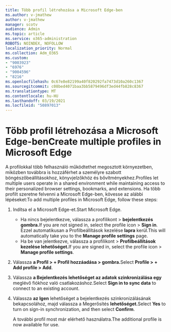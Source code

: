 ```yaml
---
title: Több profil létrehozása a Microsoft Edge-ben
ms.author: v-jmathew
author: v-jmathew
manager: scotv
audience: Admin
ms.topic: article
ms.service: o365-administration
ROBOTS: NOINDEX, NOFOLLOW
localization_priority: Normal
ms.collection: Adm_O365
ms.custom:
- "9003923"
- "6976"
- "9004596"
- "8216"
ms.openlocfilehash: 0c67e8e82199a40f820292fa7473d10a260c1367
ms.sourcegitcommit: c08bed4071baa3bb5879496df3ed44fb828c8367
ms.translationtype: MT
ms.contentlocale: hu-HU
ms.lasthandoff: 03/19/2021
ms.locfileid: "50897013"
---
```

# <a name="create-multiple-profiles-in-microsoft-edge"></a><span data-ttu-id="17da7-102">Több profil létrehozása a Microsoft Edge-ben</span><span class="sxs-lookup"><span data-stu-id="17da7-102">Create multiple profiles in Microsoft Edge</span></span>

<span data-ttu-id="17da7-103">A profilokkal több felhasználó működtethet megosztott környezetben, miközben továbbra is hozzáférhet a személyre szabott böngészőbeállításokhoz, könyvjelzőkhöz és bővítményekhez.</span><span class="sxs-lookup"><span data-stu-id="17da7-103">Profiles let multiple users operate in a shared environment while maintaining access to their personalized browser settings, bookmarks, and extensions.</span></span> <span data-ttu-id="17da7-104">Ha több profilt szeretne felvenni a Microsoft Edge-ben, kövesse az alábbi lépéseket:</span><span class="sxs-lookup"><span data-stu-id="17da7-104">To add multiple profiles in Microsoft Edge, follow these steps:</span></span>

1. <span data-ttu-id="17da7-105">Indítsa el a Microsoft Edge-et.</span><span class="sxs-lookup"><span data-stu-id="17da7-105">Start Microsoft Edge.</span></span>
    - <span data-ttu-id="17da7-106">Ha nincs bejelentkezve, válassza a profilikont > **bejelentkezés gombra.**</span><span class="sxs-lookup"><span data-stu-id="17da7-106">If you are not signed in, select the profile icon > **Sign in**.</span></span> <span data-ttu-id="17da7-107">Ezzel automatikusan a Profilbeállítások kezelése **lapra** kerül.</span><span class="sxs-lookup"><span data-stu-id="17da7-107">This will automatically take you to the **Manage profile settings** page.</span></span>
    - <span data-ttu-id="17da7-108">Ha be van jelentkezve, válassza a profilikont > **Profilbeállítások kezelése lehetőséget.**</span><span class="sxs-lookup"><span data-stu-id="17da7-108">If you are signed in, select the profile icon > **Manage profile settings**.</span></span>
2. <span data-ttu-id="17da7-109">Válassza **a Profil > + Profil hozzáadása > gombra.**</span><span class="sxs-lookup"><span data-stu-id="17da7-109">Select **Profile > + Add profile > Add**.</span></span>
3. <span data-ttu-id="17da7-110">Válassza **a Bejelentkezés lehetőséget az adatok szinkronizálása egy** meglévő fiókhoz való csatlakozáshoz.</span><span class="sxs-lookup"><span data-stu-id="17da7-110">Select **Sign in to sync data** to connect to an existing account.</span></span>
4. <span data-ttu-id="17da7-111">Válassza **az Igen** lehetőséget a bejelentkezés szinkronizálásának bekapcsolához, majd válassza a Megerősítés **lehetőséget.**</span><span class="sxs-lookup"><span data-stu-id="17da7-111">Select **Yes** to turn on sign-in synchronization, and then select **Confirm**.</span></span>

    <span data-ttu-id="17da7-112">A további profil most már elérhető használatra.</span><span class="sxs-lookup"><span data-stu-id="17da7-112">The additional profile is now available for use.</span></span>
